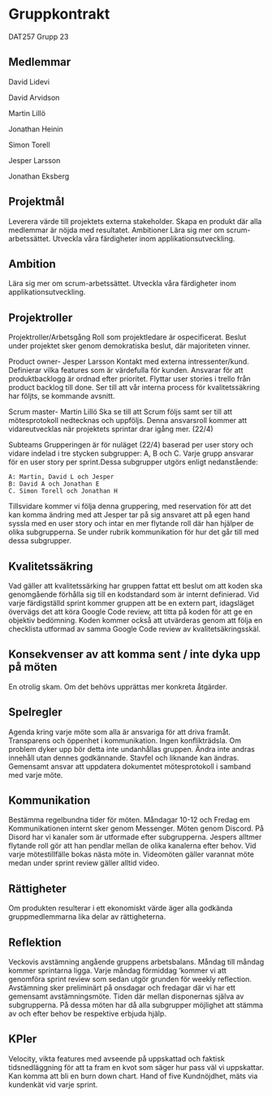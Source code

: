 # Gruppkontrakt 
DAT257 Grupp 23

## Medlemmar

David Lidevi  

David Arvidson

Martin Lillö

Jonathan Heinin

Simon Torell

Jesper Larsson

Jonathan Eksberg

## Projektmål
Leverera värde till projektets externa stakeholder.
Skapa en produkt där alla medlemmar är nöjda med resultatet.
Ambitioner
Lära sig mer om scrum-arbetssättet.
Utveckla våra färdigheter inom applikationsutveckling.

## Ambition
Lära sig mer om scrum-arbetssättet.
Utveckla våra färdigheter inom applikationsutveckling.

## Projektroller

Projektroller/Arbetsgång
Roll som projektledare är ospecificerat. 
Beslut under projektet sker genom demokratiska beslut, där majoriteten vinner. 

Product owner- Jesper Larsson
Kontakt med externa intressenter/kund.
Definierar vilka features som är värdefulla för kunden.
Ansvarar för att produktbacklogg är ordnad efter prioritet.
Flyttar user stories i trello från product backlog till done.
Ser till att vår interna process för kvalitetssäkring har följts, se kommande avsnitt. 

Scrum master- Martin Lillö
Ska se till att Scrum följs samt ser till att mötesprotokoll nedtecknas och uppföljs.
Denna ansvarsroll kommer att vidareutvecklas när projektets sprintar drar igång mer. (22/4)

Subteams
Grupperingen är för nuläget (22/4) baserad per user story och vidare indelad i tre stycken subgrupper: A, B och C. Varje grupp ansvarar för en user story per sprint.Dessa subgrupper utgörs enligt nedanstående:

	A: Martin, David L och Jesper
	B: David A och Jonathan E
	C. Simon Torell och Jonathan H

Tillsvidare kommer vi följa denna gruppering, med reservation för att det kan komma         ändring med att Jesper tar på sig ansvaret att på egen hand syssla med en user story och intar en mer flytande roll där han hjälper de olika subgrupperna. Se under rubrik kommunikation för hur det går till med dessa subgrupper. 

## Kvalitetssäkring
Vad gäller att kvalitetssärking har gruppen fattat ett beslut om att koden ska genomgående förhålla sig till en kodstandard som är internt definierad. Vid varje färdigställd sprint kommer gruppen att be en extern part, idagsläget övervägs det att köra  Google Code review, att titta på koden för att ge en objektiv bedömning. Koden kommer också att utvärderas genom att följa en checklista utformad av samma Google Code review av kvalitetsäkringsskäl. 

## Konsekvenser av att komma sent / inte dyka upp på möten
En otrolig skam.
Om det behövs upprättas mer konkreta åtgärder.

## Spelregler 
Agenda kring varje möte som alla är ansvariga för att driva framåt.
Transparens och öppenhet i kommunikation. Ingen konflikträdsla. Om problem dyker upp bör detta inte undanhållas gruppen. 
Ändra inte andras innehåll utan dennes godkännande. Stavfel och liknande kan ändras.
Gemensamt ansvar att uppdatera dokumentet mötesprotokoll i samband med varje möte. 

## Kommunikation 
Bestämma regelbundna tider för möten. Måndagar 10-12 och Fredag em 
Kommunikationen internt sker genom Messenger.
Möten genom Discord. På Disord har vi kanaler som är utformade efter subgrupperna. Jespers alltmer flytande roll gör att han pendlar mellan de olika kanalerna efter behov.
Vid varje mötestillfälle bokas nästa möte in.
Videomöten gäller varannat möte medan under sprint review gäller alltid video.

## Rättigheter
Om produkten resulterar i ett ekonomiskt värde äger alla godkända gruppmedlemmarna lika delar av rättigheterna.

## Reflektion 
Veckovis avstämning angående gruppens arbetsbalans. 
Måndag till måndag kommer sprintarna ligga. Varje måndag förmiddag ‘kommer vi att genomföra sprint review som sedan utgör grunden för weekly reflection. 
Avstämning sker preliminärt på onsdagar och fredagar där vi har ett gemensamt avstämningsmöte. Tiden där mellan disponernas själva av subgrupperna. På dessa möten har då alla subgrupper möjlighet att stämma av och efter behov be respektive erbjuda hjälp. 

## KPIer
Velocity, vikta features med avseende på uppskattad och faktisk tidsnedläggning för att ta fram en kvot som säger hur pass väl vi uppskattar. Kan komma att bli en burn down chart. 
Hand of five
Kundnöjdhet, mäts via kundenkät vid varje sprint.

